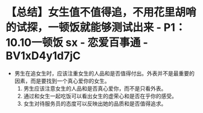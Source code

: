 # 【总结】女生值不值得追，不用花里胡哨的试探，一顿饭就能够测试出来 - P1：10.10一顿饭 sx - 恋爱百事通 - BV1xD4y1d7jC

-   男生在追女生时，应该注重女生的人品和是否值得付出。外表并不是最重要的因素，而是要找到一个真心爱你的女生。
    1.  男生应该注意女生的人品和是否真心爱你，而不是只看外表。
    2.  通过和女生一起吃饭可以看出女生的虚荣心和是否在乎你的感受。
    3.  女生对待服务员的态度可以反映出她的品质和是否值得追求。